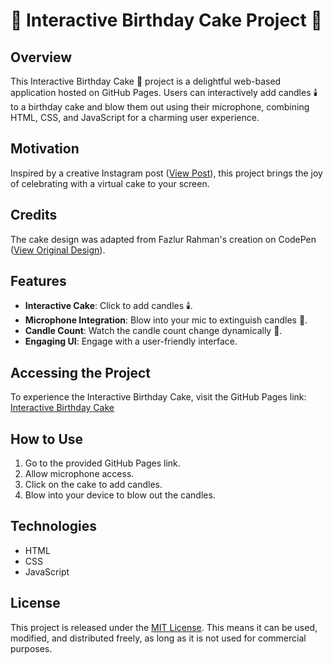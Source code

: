 # 🎂 Interactive Birthday Cake Project 🎉

## Overview

This Interactive Birthday Cake 🍰 project is a delightful web-based application hosted on GitHub Pages. Users can interactively add candles 🕯️ to a birthday cake and blow them out using their microphone, combining HTML, CSS, and JavaScript for a charming user experience.

## Motivation

Inspired by a creative Instagram post ([View Post](https://www.instagram.com/reel/C0xoHgDLmqg/)), this project brings the joy of celebrating with a virtual cake to your screen.

## Credits

The cake design was adapted from Fazlur Rahman's creation on CodePen ([View Original Design](https://codepen.io/fazlurr/pen/gPMJMK)).

## Features

- **Interactive Cake**: Click to add candles 🕯️.
- **Microphone Integration**: Blow into your mic to extinguish candles 🎤.
- **Candle Count**: Watch the candle count change dynamically 🔢.
- **Engaging UI**: Engage with a user-friendly interface.

## Accessing the Project

To experience the Interactive Birthday Cake, visit the GitHub Pages link: [Interactive Birthday Cake](https://sherryuser.github.io/cake-blow/)

## How to Use

1. Go to the provided GitHub Pages link.
2. Allow microphone access.
3. Click on the cake to add candles.
4. Blow into your device to blow out the candles.


## Technologies

- HTML
- CSS
- JavaScript

## License

This project is released under the [MIT License](LICENSE). This means it can be used, modified, and distributed freely, as long as it is not used for commercial purposes.
